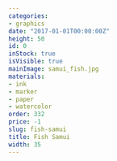 ```yaml
---
categories:
- graphics
date: "2017-01-01T00:00:00Z"
height: 50
id: 0
inStock: true
isVisible: true
mainImage: samui_fish.jpg
materials:
- ink
- marker
- paper
- watercolor
order: 332
price: -1
slug: fish-samui
title: Fish Samui
width: 35
---
```


